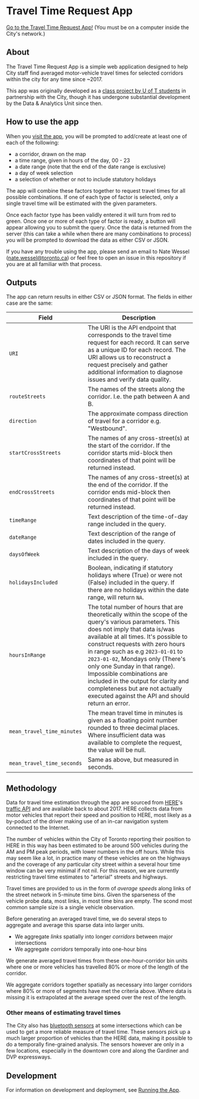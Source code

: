 # Travel Time Request App

[Go to the Travel Time Request App!](https://trans-bdit.intra.prod-toronto.ca/traveltime-request/) (You must be on a computer inside the City's network.)

## About
The Travel Time Request App is a simple web application designed to help City staff find averaged motor-vehicle travel times for selected corridors within the city for any time since ~2017.

This app was originally developed as a [class project by U of T students](https://www.youtube.com/watch?v=y6lnefduogo) in partnership with the City, though it has undergone substantial development by the Data & Analytics Unit since then. 

## How to use the app
When you [visit the app](https://trans-bdit.intra.prod-toronto.ca/traveltime-request/), you will be prompted to add/create at least one of each of the following:
* a corridor, drawn on the map
* a time range, given in hours of the day, 00 - 23
* a date range (note that the end of the date range is exclusive)
* a day of week selection
* a selection of whether or not to include statutory holidays 

The app will combine these factors together to request travel times for all possible combinations. If one of each type of factor is selected, only a single travel time will be estimated with the given parameters. 

Once each factor type has been validly entered it will turn from red to green. Once one or more of each type of factor is ready, a button will appear allowing you to submit the query. Once the data is returned from the server (this can take a while when there are many combinations to process) you will be prompted to download the data as either CSV or JSON.

If you have any trouble using the app, please send an email to Nate Wessel (nate.wessel@toronto.ca) or feel free to open an issue in this repository if you are at all familiar with that process.

## Outputs

The app can return results in either CSV or JSON format. The fields in either case are the same:

| Field | Description |
|----|----|
| `URI` | The URI is the API endpoint that corresponds to the travel time request for each record. It can serve as a unique ID for each record. The URI allows us to reconstruct a request precisely and gather additional information to diagnose issues and verify data quality. |
| `routeStreets` | The names of the streets along the corridor. I.e. the path between A and B. |
| `direction` | The approximate compass direction of travel for a corridor e.g. "Westbound". |
| `startCrossStreets` | The names of any cross-street(s) at the start of the corridor. If the corridor starts mid-block then coordinates of that point will be returned instead. |
| `endCrossStreets` | The names of any cross-street(s) at the end of the corridor. If the corridor ends mid-block then coordinates of that point will be returned instead. |
| `timeRange` | Text description of the time-of-day range included in the query. |
| `dateRange` | Text description of the range of dates included in the query. |
| `daysOfWeek` | Text description of the days of week included in the query.  |
| `holidaysIncluded` | Boolean, indicating if statutory holidays where (True) or were not (False) included in the query. If there are no holidays within the date range, will return `NA`. |
| `hoursInRange` | The total number of hours that are theoretically within the scope of the query's various parameters. This does not imply that data is/was available at all times. It's possible to construct requests with zero hours in range such as e.g `2023-01-01` to `2023-01-02`, Mondays only (There's only one Sunday in that range). Impossible combinations are included in the output for clarity and completeness but are not actually executed against the API and should return an error. |
| `mean_travel_time_minutes` | The mean travel time in minutes is given as a floating point number rounded to three decimal places. Where insufficient data was available to complete the request, the value will be null. |
| `mean_travel_time_seconds` | Same as above, but measured in seconds. |


## Methodology

Data for travel time estimation through the app are sourced from [HERE](https://github.com/CityofToronto/bdit_data-sources/tree/master/here)'s [traffic API](https://developer.here.com/documentation/traffic-api/api-reference.html) and are available back to about 2017. HERE collects data from motor vehicles that report their speed and position to HERE, most likely as a by-poduct of the driver making use of an in-car navigation system connected to the Internet.

The number of vehicles within the City of Toronto reporting their position to HERE in this way has been estimated to be around 500 vehicles during the AM and PM peak periods, with lower numbers in the off hours. While this may seem like a lot, in practice many of these vehicles are on the highways and the coverage of any particular city street within a several hour time window can be very minimal if not nil. For this reason, we are currently restricting travel time estimates to "arterial" streets and highways.  

Travel times are provided to us in the form of _average speeds_ along links of the street network in 5-minute time bins. Given the sparseness of the vehicle probe data, most links, in most time bins are empty. The scond most common sample size is a single vehicle observation.

Before generating an averaged travel time, we do several steps to aggregate and average this sparse data into larger units. 
* We aggregate _links_ spatially into longer _corridors_ between major intersections
* We aggregate _corridors_ temporally into one-hour bins

We generate averaged travel times from these one-hour-corridor bin units where one or more vehicles has travelled 80% or more of the length of the corridor.

We aggregate corridors together spatially as necessary into larger corridors where 80% or more of segments have met the criteria above. Where data is missing it is extrapolated at the average speed over the rest of the length.

### Other means of estimating travel times

The City also has [bluetooth sensors](https://github.com/CityofToronto/bdit_data-sources/blob/master/bluetooth/README.md) at some intersections which can be used to get a more reliable measure of travel time. These sensors pick up a much larger proportion of vehicles than the HERE data, making it possible to do a temporally fine-grained analysis. The sensors however are only in a few locations, especially in the downtown core and along the Gardiner and DVP expressways.  

## Development

For information on development and deployment, see [Running the App](./running-the-app.md).
